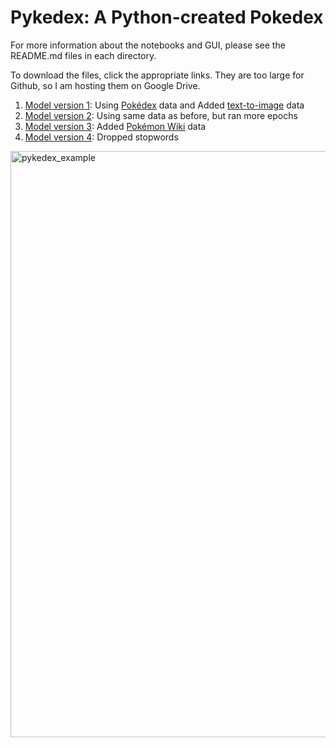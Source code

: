 # Pykedex: A Python-created Pokedex
For more information about the notebooks and GUI, please see the README.md files in each directory.

To download the files, click the appropriate links. They are too large for Github, so I am hosting them on Google Drive.

1. [Model version 1](https://drive.google.com/drive/folders/19hN1J0_2he3qKADgVt83QZihhbk7eaE7?usp=sharing): Using [Pokédex](https://pokemondb.net/) data and Added [text-to-image](https://huggingface.co/spaces/Salesforce/BLIP) data
1. [Model version 2](https://drive.google.com/drive/folders/1UGRVvwSSz22ZwrM3I6A_Pp-uxCQB8GJS?usp=sharing): Using same data as before, but ran more epochs
1. [Model version 3](https://drive.google.com/drive/folders/1r6UOl8A41wrtSYokFH4Ze6OFulmxgUNj?usp=sharing): Added [Pokémon Wiki](https://pokemon.fandom.com/wiki/Pok%C3%A9mon_Wiki) data
1. [Model version 4](https://drive.google.com/drive/folders/1lWZl_XxP4sfgOU01MP_7r74scNqs_CIV?usp=sharing): Dropped stopwords

<img width="938" alt="pykedex_example" src="https://user-images.githubusercontent.com/94126661/233752939-841919df-9367-4b70-86e8-6160ff0e2185.png">

